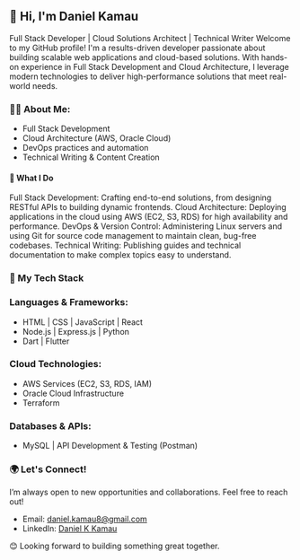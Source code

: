 ## 👋 Hi, I'm Daniel Kamau
Full Stack Developer | Cloud Solutions Architect | Technical Writer
Welcome to my GitHub profile! I'm a results-driven developer passionate about building scalable web applications and cloud-based solutions. With hands-on experience in Full Stack Development and Cloud Architecture, I leverage modern technologies to deliver high-performance solutions that meet real-world needs.

### :man_technologist: About Me:
- Full Stack Development
- Cloud Architecture (AWS, Oracle Cloud)
- DevOps practices and automation
- Technical Writing & Content Creation
  
#### 💼 What I Do
Full Stack Development: Crafting end-to-end solutions, from designing RESTful APIs to building dynamic frontends.
Cloud Architecture: Deploying applications in the cloud using AWS (EC2, S3, RDS) for high availability and performance.
DevOps & Version Control: Administering Linux servers and using Git for source code management to maintain clean, bug-free codebases.
Technical Writing: Publishing guides and technical documentation to make complex topics easy to understand.

### 🔧 My Tech Stack
### Languages & Frameworks:
- HTML | CSS | JavaScript | React
- Node.js | Express.js | Python
- Dart | Flutter

### Cloud Technologies:
- AWS Services (EC2, S3, RDS, IAM)
- Oracle Cloud Infrastructure
- Terraform

### Databases & APIs:
- MySQL | API Development & Testing (Postman)

### 🌍 Let's Connect!
I’m always open to new opportunities and collaborations. Feel free to reach out!

- Email: daniel.kamau8@gmail.com
- LinkedIn: [Daniel K Kamau](https://www.linkedin.com/in/danielkkamau/)

 
😊 Looking forward to building something great together.


